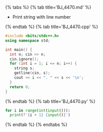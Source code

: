 {% tabs %}
{% tab title='BJ_4470.md' %}

* Print string with line number

{% endtab %}
{% tab title='BJ_4470.cpp' %}

```cpp
#include <bits/stdc++.h>
using namespace std;

int main() {
  int n; cin >> n;
  cin.ignore();
  for (int i = 1; i <= n; i++) {
    string s;
    getline(cin, s);
    cout << i << ". " << s << '\n';
  }
  return 0;
}
```

{% endtab %}
{% tab title='BJ_4470.py' %}

```py
for i in range(int(input())):
  print(f'{i + 1} {input()}')
```

{% endtab %}
{% endtabs %}